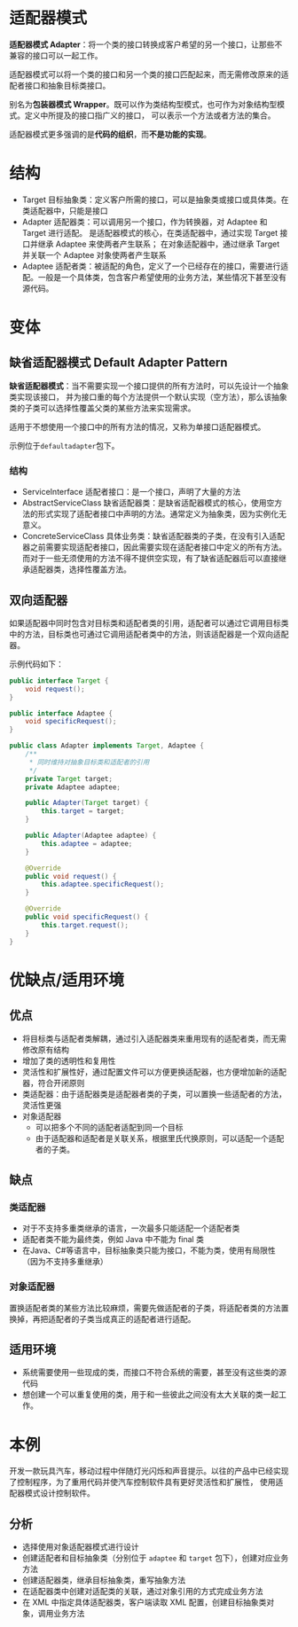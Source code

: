 # 适配器模式

**适配器模式 Adapter**：将一个类的接口转换成客户希望的另一个接口，让那些不兼容的接口可以一起工作。

适配器模式可以将一个类的接口和另一个类的接口匹配起来，而无需修改原来的适配者接口和抽象目标类接口。

别名为**包装器模式 Wrapper**。既可以作为类结构型模式，也可作为对象结构型模式。定义中所提及的接口指广义的接口，
可以表示一个方法或者方法的集合。

适配器模式更多强调的是**代码的组织**，而**不是功能的实现**。

# 结构

- Target 目标抽象类：定义客户所需的接口，可以是抽象类或接口或具体类。在类适配器中，只能是接口
- Adapter 适配器类：可以调用另一个接口，作为转换器，对 Adaptee 和 Target 进行适配。
  是适配器模式的核心，在类适配器中，通过实现 Target 接口并继承 Adaptee 来使两者产生联系；
  在对象适配器中，通过继承 Target 并关联一个 Adaptee 对象使两者产生联系
- Adaptee 适配者类：被适配的角色，定义了一个已经存在的接口，需要进行适配。一般是一个具体类，包含客户希望使用的业务方法，某些情况下甚至没有源代码。

# 变体

## 缺省适配器模式 Default Adapter Pattern

**缺省适配器模式**：当不需要实现一个接口提供的所有方法时，可以先设计一个抽象类实现该接口，
并为接口重的每个方法提供一个默认实现（空方法），那么该抽象类的子类可以选择性覆盖父类的某些方法来实现需求。

适用于不想使用一个接口中的所有方法的情况，又称为单接口适配器模式。

示例位于`defaultadapter`包下。

### 结构

- ServiceInterface 适配者接口：是一个接口，声明了大量的方法
- AbstractServiceClass 缺省适配器类：是缺省适配器模式的核心，使用空方法的形式实现了适配者接口中声明的方法。通常定义为抽象类，因为实例化无意义。
- ConcreteServiceClass 具体业务类：缺省适配器类的子类，在没有引入适配器之前需要实现适配者接口，因此需要实现在适配者接口中定义的所有方法。
  而对于一些无须使用的方法不得不提供空实现，有了缺省适配器后可以直接继承适配器类，选择性覆盖方法。

## 双向适配器

如果适配器中同时包含对目标类和适配者类的引用，适配者可以通过它调用目标类中的方法，目标类也可通过它调用适配者类中的方法，则该适配器是一个双向适配器。

示例代码如下：

```java
public interface Target {
    void request();
}

public interface Adaptee {
    void specificRequest();
}

public class Adapter implements Target, Adaptee {
    /**
     * 同时维持对抽象目标类和适配者的引用
     */
    private Target target;
    private Adaptee adaptee;

    public Adapter(Target target) {
        this.target = target;
    }

    public Adapter(Adaptee adaptee) {
        this.adaptee = adaptee;
    }

    @Override
    public void request() {
        this.adaptee.specificRequest();
    }

    @Override
    public void specificRequest() {
        this.target.request();
    }
}
```

# 优缺点/适用环境

## 优点

- 将目标类与适配者类解耦，通过引入适配器类来重用现有的适配者类，而无需修改原有结构
- 增加了类的透明性和复用性
- 灵活性和扩展性好，通过配置文件可以方便更换适配器，也方便增加新的适配器，符合开闭原则
- 类适配器：由于适配器类是适配器者类的子类，可以置换一些适配者的方法，灵活性更强
- 对象适配器
    - 可以把多个不同的适配者适配到同一个目标
    - 由于适配器和适配者是关联关系，根据里氏代换原则，可以适配一个适配者的子类。

## 缺点

### 类适配器

- 对于不支持多重类继承的语言，一次最多只能适配一个适配者类
- 适配者类不能为最终类，例如 Java 中不能为 final 类
- 在Java、C#等语言中，目标抽象类只能为接口，不能为类，使用有局限性（因为不支持多重继承）

### 对象适配器

置换适配者类的某些方法比较麻烦，需要先做适配者的子类，将适配者类的方法置换掉，再把适配者的子类当成真正的适配者进行适配。

## 适用环境

- 系统需要使用一些现成的类，而接口不符合系统的需要，甚至没有这些类的源代码
- 想创建一个可以重复使用的类，用于和一些彼此之间没有太大关联的类一起工作。

# 本例

开发一款玩具汽车，移动过程中伴随灯光闪烁和声音提示。以往的产品中已经实现了控制程序，为了重用代码并使汽车控制软件具有更好灵活性和扩展性，
使用适配器模式设计控制软件。

## 分析

- 选择使用对象适配器模式进行设计
- 创建适配者和目标抽象类（分别位于 `adaptee` 和 `target` 包下），创建对应业务方法
- 创建适配器类，继承目标抽象类，重写抽象方法
- 在适配器类中创建对适配类的关联，通过对象引用的方式完成业务方法
- 在 XML 中指定具体适配器类，客户端读取 XML 配置，创建目标抽象类对象，调用业务方法


